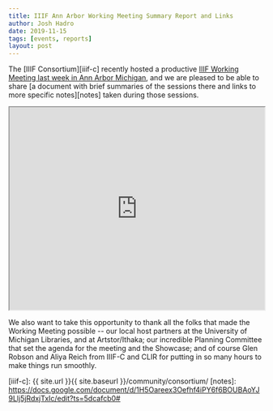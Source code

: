 ```yaml
---
title: IIIF Ann Arbor Working Meeting Summary Report and Links
author: Josh Hadro
date: 2019-11-15
tags: [events, reports]
layout: post
---
```


The [IIIF Consortium][iiif-c] recently hosted a productive [IIIF Working Meeting last week in Ann Arbor Michigan][ann-arbor], and we are pleased to be able to share [a document with brief summaries of the sessions there and links to more specific notes][notes] taken during those sessions.

<iframe style="width: 100%; height: 400px;" src="https://docs.google.com/document/d/e/2PACX-1vQQQTcIY5viCI3o4mcjErVw8AYYZngaimRUJJGRBOIxTPQl0C7DsMgBfzak9sjE7a4I4xtpTI5dF5c0/pub?embedded=true"></iframe>

We also want to take this opportunity to thank all the folks that made the Working Meeting possible -- our local host partners at the University of Michigan Libraries, and at Artstor/Ithaka; our incredible Planning Committee that set the agenda for the meeting and the Showcase; and of course Glen Robson and Aliya Reich from IIIF-C and CLIR for putting in so many hours to make things run smoothly.

[ann-arbor]: https://iiif.io/event/2019/ann_arbor/
[iiif-c]: {{ site.url }}{{ site.baseurl }}/community/consortium/
[notes]: https://docs.google.com/document/d/1H5Oareex3Oefhf4iPY6f6BOUBAoYJ9Llj5jRdxjTxIc/edit?ts=5dcafcb0#

